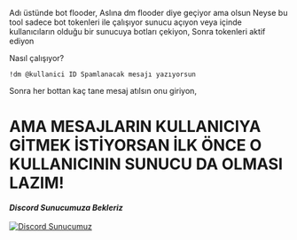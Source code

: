 Adı üstünde bot flooder, Aslına dm flooder diye geçiyor ama olsun Neyse bu tool sadece bot tokenleri ile çalışıyor sunucu açıyon veya içinde kullanıcıların olduğu bir sunucuya botları çekiyon,
Sonra tokenleri aktif ediyon 


Nasıl çalışıyor?

`!dm @kullanici ID Spamlanacak mesajı yazıyorsun`

Sonra her bottan kaç tane mesaj atılsın onu giriyon,

# AMA MESAJLARIN KULLANICIYA GİTMEK İSTİYORSAN İLK ÖNCE O KULLANICININ SUNUCU DA OLMASI LAZIM!



***Discord Sunucumuza Bekleriz***
<br> </br>
[![Discord Sunucumuz](https://api.weblutions.com/discord/invite/293/)](https://discord.gg/293)
